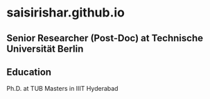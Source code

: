 # saisirishar.github.io

## Senior Researcher (Post-Doc) at Technische Universität Berlin

## Education
Ph.D. at TUB
Masters in IIIT Hyderabad
